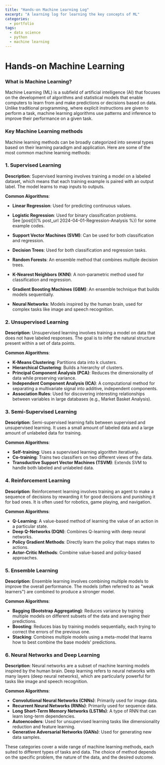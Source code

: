 ```yaml
---
title: "Hands-on Machine Learning Log"
excerpt: "A learning log for learning the key concepts of ML"
categories:
  - portfolio
tags:
  - data science
  - python
  - machine learning
---
```

# Hands-on Machine Learning
### What is Machine Learning?
Machine Learning (ML) is a subfield of artificial intelligence (AI) that focuses on the development of algorithms and statistical models that enable computers to learn from and make predictions or decisions based on data. Unlike traditional programming, where explicit instructions are given to perform a task, machine learning algorithms use patterns and inference to improve their performance on a given task.

### Key Machine Learning methods
Machine learning methods can be broadly categorized into several types based on their learning paradigm and application. Here are some of the most common machine learning methods:

### 1. Supervised Learning

**Description**: Supervised learning involves training a model on a labeled dataset, which means that each training example is paired with an output label. The model learns to map inputs to outputs.

**Common Algorithms**:
- **Linear Regression**: Used for predicting continuous values.  
- **Logistic Regression**: Used for binary classification problems.  
See [post]({% post_url 2024-04-01-Regression-Analysis %}) for some example codes.

- **Support Vector Machines (SVM)**: Can be used for both classification and regression.
- **Decision Trees**: Used for both classification and regression tasks.
- **Random Forests**: An ensemble method that combines multiple decision trees.
- **K-Nearest Neighbors (KNN)**: A non-parametric method used for classification and regression.
- **Gradient Boosting Machines (GBM)**: An ensemble technique that builds models sequentially.
- **Neural Networks**: Models inspired by the human brain, used for complex tasks like image and speech recognition.

### 2. Unsupervised Learning

**Description**: Unsupervised learning involves training a model on data that does not have labeled responses. The goal is to infer the natural structure present within a set of data points.

**Common Algorithms**:
- **K-Means Clustering**: Partitions data into k clusters.
- **Hierarchical Clustering**: Builds a hierarchy of clusters.
- **Principal Component Analysis (PCA)**: Reduces the dimensionality of data while preserving variance.
- **Independent Component Analysis (ICA)**: A computational method for separating a multivariate signal into additive, independent components.
- **Association Rules**: Used for discovering interesting relationships between variables in large databases (e.g., Market Basket Analysis).

### 3. Semi-Supervised Learning

**Description**: Semi-supervised learning falls between supervised and unsupervised learning. It uses a small amount of labeled data and a large amount of unlabeled data for training.

**Common Algorithms**:
- **Self-training**: Uses a supervised learning algorithm iteratively.
- **Co-training**: Trains two classifiers on two different views of the data.
- **Transductive Support Vector Machines (TSVM)**: Extends SVM to handle both labeled and unlabeled data.

### 4. Reinforcement Learning

**Description**: Reinforcement learning involves training an agent to make a sequence of decisions by rewarding it for good decisions and punishing it for bad ones. It is often used for robotics, game playing, and navigation.

**Common Algorithms**:
- **Q-Learning**: A value-based method of learning the value of an action in a particular state.
- **Deep Q-Networks (DQN)**: Combines Q-learning with deep neural networks.
- **Policy Gradient Methods**: Directly learn the policy that maps states to actions.
- **Actor-Critic Methods**: Combine value-based and policy-based approaches.

### 5. Ensemble Learning

**Description**: Ensemble learning involves combining multiple models to improve the overall performance. The models (often referred to as "weak learners") are combined to produce a stronger model.

**Common Algorithms**:
- **Bagging (Bootstrap Aggregating)**: Reduces variance by training multiple models on different subsets of the data and averaging their predictions.
- **Boosting**: Reduces bias by training models sequentially, each trying to correct the errors of the previous one.
- **Stacking**: Combines multiple models using a meta-model that learns how to best combine the base models' predictions.

### 6. Neural Networks and Deep Learning

**Description**: Neural networks are a subset of machine learning models inspired by the human brain. Deep learning refers to neural networks with many layers (deep neural networks), which are particularly powerful for tasks like image and speech recognition.

**Common Algorithms**:
- **Convolutional Neural Networks (CNNs)**: Primarily used for image data.
- **Recurrent Neural Networks (RNNs)**: Primarily used for sequence data.
- **Long Short-Term Memory Networks (LSTMs)**: A type of RNN that can learn long-term dependencies.
- **Autoencoders**: Used for unsupervised learning tasks like dimensionality reduction and feature learning.
- **Generative Adversarial Networks (GANs)**: Used for generating new data samples.

These categories cover a wide range of machine learning methods, each suited to different types of tasks and data. The choice of method depends on the specific problem, the nature of the data, and the desired outcome.
